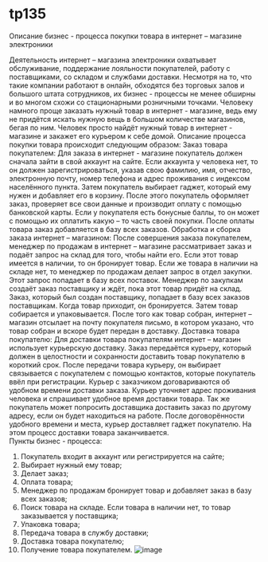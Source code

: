 # tp135
Описание бизнес - процесса покупки товара в интернет – магазине электроники


Деятельность интернет – магазина электроники охватывает обслуживание, поддержание лояльности покупателей, работу с поставщиками, со складом и службами доставки. Несмотря на то, что такие компании работают в онлайн, обходятся без торговых залов и большого штата сотрудников, их бизнес - процессы не менее обширны и во многом схожи со стационарными розничными точками. Человеку намного проще заказать нужный товар в интернет - магазине, ведь ему не придётся искать нужную вещь в большом количестве магазинов, бегая по ним. Человек просто найдёт нужный товар в интернет - магазине и закажет его курьером к себе домой. 
Описание процесса покупки товара происходит следующим образом:
Заказ товара покупателем:
   Для заказа в интернет - магазине покупатель должен сначала зайти в свой аккаунт на сайте. Если аккаунта у человека нет, то он должен зарегистрироваться, указав свою фамилию, имя, отчество, электронную почту, номер телефона и адрес проживания с индексом населённого пункта. Затем покупатель выбирает гаджет, который ему нужен и добавляет его в корзину. После этого покупатель оформляет заказ, проверяет все свои данные и производит оплату с помощью банковской карты. Если у покупателя есть бонусные баллы, то он может с помощью их оплатить какую – то часть своей покупки. После оплаты товара заказ добавляется в базу всех заказов.
Обработка и сборка заказа интернет – магазином:
 После совершения заказа покупателем, менеджер по продажам в интернет – магазине рассматривает заказ и подаёт запрос на склад для того, чтобы найти его. Если этот товар имеется в наличии, то он бронирует товар. Если же товара в наличии на складе нет, то менеджер по продажам делает запрос в отдел закупки. Этот запрос попадает в базу всех поставок. Менеджер по закупкам создаёт заказ поставщику и ждёт, пока этот товар придёт на склад. Заказ, который был создан поставщику, попадает в базу всех заказов поставщикам. Когда товар приходит, он бронируется. Затем товар собирается и упаковывается. После того как товар собран, интернет – магазин отсылает на почту покупателя письмо, в котором указано, что товар собран и вскоре будет передан в доставку.
Доставка товара покупателю:
Для доставки товара покупателям интернет – магазин использует курьерскую доставку. Заказ передаётся курьеру, который должен в целостности и сохранности доставить товар покупателю в короткий срок. После передачи товара курьеру, он выбирает связывается с покупателем с помощью контактов, которые покупатель ввёл при регистрации. Курьер с заказчиком договариваются об удобном времени доставки заказа. Курьер уточняет адрес проживания человека и спрашивает удобное время доставки товара. Так же покупатель может попросить доставщика доставить заказ по другому адресу, если он будет находиться на работе. После договорённости удобного времени и места, курьер доставляет гаджет покупателю. На этом процесс доставки товара заканчивается.  
Пункты бизнес - процесса:
1.	Покупатель входит в аккаунт или регистрируется на сайте;
2.	Выбирает нужный ему товар;
3.	Делает заказ;
4.	Оплата товара;
5.	Менеджер по продажам бронирует товар и добавляет заказ в базу всех заказов;
6.	Поиск товара на складе. Если товара в наличии нет, то товар заказывается у поставщика;
7.	Упаковка товара;
8.	Передача товара в службу доставки;
9.	Доставка товара покупателю;
10.	Получение товара покупателем.
![image](https://user-images.githubusercontent.com/105587878/192945007-fc3126a8-ab6e-48ea-847c-226b22d6e193.png)

